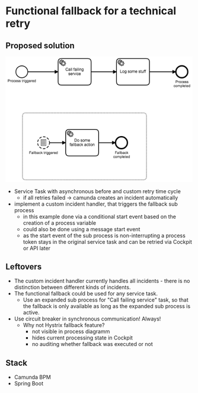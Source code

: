 # Functional fallback for a technical retry

## Proposed solution

![Process model](./src/main/resources/bpmn/RetryHandlingProcess.png "Process model")

* Service Task with asynchronous before and custom retry time cycle
  * if all retries failed -> camunda creates an incident automatically
* implement a custom incident handler, that triggers the fallback sub process
  * in this example done via a conditional start event based on the creation of a process variable
  * could also be done using a message start event
  * as the start event of the sub process is non-interrupting a process token stays in the original service task and 
  can be retried via Cockpit or API later

## Leftovers

* The custom incident handler currently handles all incidents - there is no distinction between different kinds of 
incidents.
* The functional fallback could be used for any service task.
    * Use an expanded sub process for "Call failing service" task, so that the fallback is only available as long as 
    the expanded sub process is active.
* Use circuit breaker in synchronous communication! Always!
  * Why not Hystrix fallback feature?
    * not visible in process diagramm
    * hides current processing state in Cockpit
    * no auditing whether fallback was executed or not

## Stack
 
* Camunda BPM
* Spring Boot